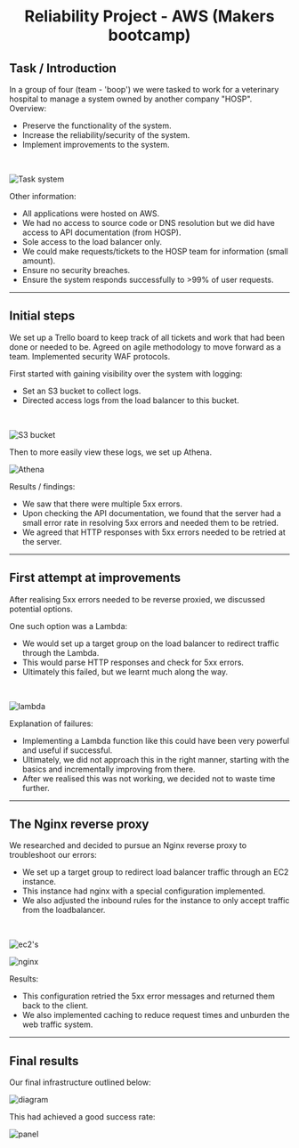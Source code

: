 <h1 align="center">
    Reliability Project - AWS (Makers bootcamp)
</h1>

## Task / Introduction
In a group of four (team - 'boop') we were tasked to work for a veterinary hospital to manage a system owned by another company "HOSP".
Overview:
 - Preserve the functionality of the system.
 - Increase the reliability/security of the system.
 - Implement improvements to the system.
<br>

![Task system](assets/task-system.png)
<br>

Other information:
 - All applications were hosted on AWS.
 - We had no access to source code or DNS resolution but we did have access to API documentation (from HOSP).
 - Sole access to the load balancer only.
 - We could make requests/tickets to the HOSP team for information (small amount).
 - Ensure no security breaches.
 - Ensure the system responds successfully to >99% of user requests.

---
## Initial steps
We set up a Trello board to keep track of all tickets and work that had been done or needed to be.
Agreed on agile methodology to move forward as a team.
Implemented security WAF protocols.

First started with gaining visibility over the system with logging:
 - Set an S3 bucket to collect logs.
 - Directed access logs from the load balancer to this bucket.
<br>

![S3 bucket](assets/s3-screenshot.png)
<br>

Then to more easily view these logs, we set up Athena.
<br>

![Athena](assets/athena-screenshot.png)
<br>

Results / findings:
 - We saw that there were multiple 5xx errors.
 - Upon checking the API documentation, we found that the server had a small error rate in resolving 5xx errors and needed them to be retried.
 - We agreed that HTTP responses with 5xx errors needed to be retried at the server.

---
## First attempt at improvements
After realising 5xx errors needed to be reverse proxied, we discussed potential options.

One such option was a Lambda:
 - We would set up a target group on the load balancer to redirect traffic through the Lambda.
 - This would parse HTTP responses and check for 5xx errors.
 - Ultimately this failed, but we learnt much along the way.
<br>

![lambda](assets/lambda.png)
<br>

Explanation of failures:
 - Implementing a Lambda function like this could have been very powerful and useful if successful.
 - Ultimately, we did not approach this in the right manner, starting with the basics and incrementally improving from there.
 - After we realised this was not working, we decided not to waste time further.

---
## The Nginx reverse proxy
We researched and decided to pursue an Nginx reverse proxy to troubleshoot our errors:
 - We set up a target group to redirect load balancer traffic through an EC2 instance.
 - This instance had nginx with a special configuration implemented.
 - We also adjusted the inbound rules for the instance to only accept traffic from the loadbalancer.
<br>

![ec2's](assets/ec2-instances.png)
<br>

![nginx](assets/nginx.png)
<br>

Results:
 - This configuration retried the 5xx error messages and returned them back to the client.
 - We also implemented caching to reduce request times and unburden the web traffic system.

---
## Final results

Our final infrastructure outlined below:

![diagram](assets/makers-proj-diagram.png)
<br>

This had achieved a good success rate:
<br>

![panel](assets/control-panel.png)